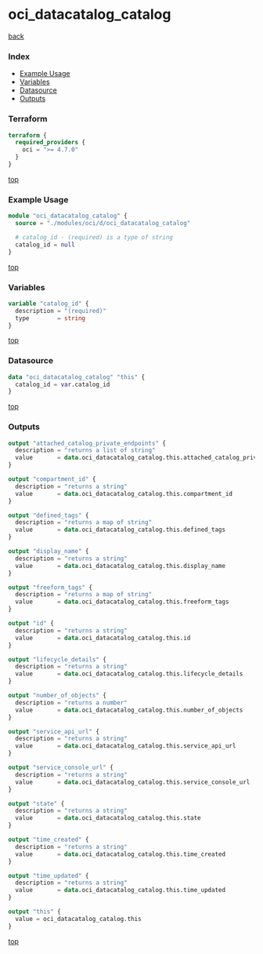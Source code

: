 # oci_datacatalog_catalog

[back](../oci.md)

### Index

- [Example Usage](#example-usage)
- [Variables](#variables)
- [Datasource](#datasource)
- [Outputs](#outputs)

### Terraform

```terraform
terraform {
  required_providers {
    oci = ">= 4.7.0"
  }
}
```

[top](#index)

### Example Usage

```terraform
module "oci_datacatalog_catalog" {
  source = "./modules/oci/d/oci_datacatalog_catalog"

  # catalog_id - (required) is a type of string
  catalog_id = null
}
```

[top](#index)

### Variables

```terraform
variable "catalog_id" {
  description = "(required)"
  type        = string
}
```

[top](#index)

### Datasource

```terraform
data "oci_datacatalog_catalog" "this" {
  catalog_id = var.catalog_id
}
```

[top](#index)

### Outputs

```terraform
output "attached_catalog_private_endpoints" {
  description = "returns a list of string"
  value       = data.oci_datacatalog_catalog.this.attached_catalog_private_endpoints
}

output "compartment_id" {
  description = "returns a string"
  value       = data.oci_datacatalog_catalog.this.compartment_id
}

output "defined_tags" {
  description = "returns a map of string"
  value       = data.oci_datacatalog_catalog.this.defined_tags
}

output "display_name" {
  description = "returns a string"
  value       = data.oci_datacatalog_catalog.this.display_name
}

output "freeform_tags" {
  description = "returns a map of string"
  value       = data.oci_datacatalog_catalog.this.freeform_tags
}

output "id" {
  description = "returns a string"
  value       = data.oci_datacatalog_catalog.this.id
}

output "lifecycle_details" {
  description = "returns a string"
  value       = data.oci_datacatalog_catalog.this.lifecycle_details
}

output "number_of_objects" {
  description = "returns a number"
  value       = data.oci_datacatalog_catalog.this.number_of_objects
}

output "service_api_url" {
  description = "returns a string"
  value       = data.oci_datacatalog_catalog.this.service_api_url
}

output "service_console_url" {
  description = "returns a string"
  value       = data.oci_datacatalog_catalog.this.service_console_url
}

output "state" {
  description = "returns a string"
  value       = data.oci_datacatalog_catalog.this.state
}

output "time_created" {
  description = "returns a string"
  value       = data.oci_datacatalog_catalog.this.time_created
}

output "time_updated" {
  description = "returns a string"
  value       = data.oci_datacatalog_catalog.this.time_updated
}

output "this" {
  value = oci_datacatalog_catalog.this
}
```

[top](#index)